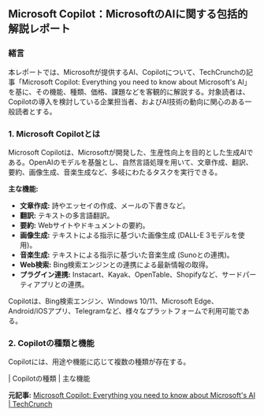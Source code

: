 ## Microsoft Copilot：MicrosoftのAIに関する包括的解説レポート

### 緒言

本レポートでは、Microsoftが提供するAI、Copilotについて、TechCrunchの記事「Microsoft Copilot: Everything you need to know about Microsoft's AI」を基に、その機能、種類、価格、課題などを客観的に解説する。対象読者は、Copilotの導入を検討している企業担当者、およびAI技術の動向に関心のある一般読者とする。

### 1. Microsoft Copilotとは

Microsoft Copilotは、Microsoftが開発した、生産性向上を目的とした生成AIである。OpenAIのモデルを基盤とし、自然言語処理を用いて、文章作成、翻訳、要約、画像生成、音楽生成など、多岐にわたるタスクを実行できる。

**主な機能:**

* **文章作成:** 詩やエッセイの作成、メールの下書きなど。
* **翻訳:** テキストの多言語翻訳。
* **要約:** Webサイトやドキュメントの要約。
* **画像生成:** テキストによる指示に基づいた画像生成 (DALL-E 3モデルを使用)。
* **音楽生成:** テキストによる指示に基づいた音楽生成 (Sunoとの連携)。
* **Web検索:** Bing検索エンジンとの連携による最新情報の取得。
* **プラグイン連携:** Instacart、Kayak、OpenTable、Shopifyなど、サードパーティアプリとの連携。

Copilotは、Bing検索エンジン、Windows 10/11、Microsoft Edge、Android/iOSアプリ、Telegramなど、様々なプラットフォームで利用可能である。

### 2. Copilotの種類と機能

Copilotには、用途や機能に応じて複数の種類が存在する。

| Copilotの種類 | 主な機能 

**元記事:** [Microsoft Copilot: Everything you need to know about Microsoft's AI | TechCrunch](https://techcrunch.com/2025/02/07/microsoft-copilot-everything-you-need-to-know-about-microsofts-ai/)